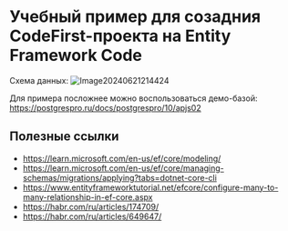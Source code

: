 # Учебный пример для созадния CodeFirst-проекта на Entity Framework Code

Схема данных:
![Image20240621214424](https://github.com/Dzitsky/EFCoreSample/assets/17419660/7641c60a-4826-4bf2-a614-df68cf5ba055)

Для примера посложнее можно воспользоваться демо-базой:
https://postgrespro.ru/docs/postgrespro/10/apjs02

## Полезные ссылки

- https://learn.microsoft.com/en-us/ef/core/modeling/
- https://learn.microsoft.com/en-us/ef/core/managing-schemas/migrations/applying?tabs=dotnet-core-cli
- https://www.entityframeworktutorial.net/efcore/configure-many-to-many-relationship-in-ef-core.aspx
- https://habr.com/ru/articles/174709/
- https://habr.com/ru/articles/649647/
